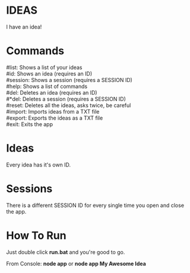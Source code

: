 # IDEAS
I have an idea!

# Commands
#list: Shows a list of your ideas\
#id: Shows an idea (requires an ID)\
#session: Shows a session (requires a SESSION ID)\
#help: Shows a list of commands\
#del: Deletes an idea (requires an ID)\
#\*del: Deletes a session (requires a SESSION ID)\
#reset: Deletes all the ideas, asks twice, be careful\
#import: Imports ideas from a TXT file\
#export: Exports the ideas as a TXT file\
#exit: Exits the app

# Ideas
Every idea has it's own ID.

# Sessions
There is a different SESSION ID for every single time you open and close the app.

# How To Run
Just double click **run.bat** and you're good to go.

From Console:
**node app** or **node app My Awesome Idea**
